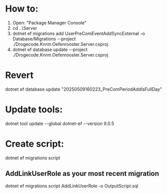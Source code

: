 # How to:

1. Open: "Package Manager Console"
2. cd ..\Server
3. dotnet ef migrations add UserPreComEventAddSyncExternal -o Database/Migrations --project ./Drogecode.Knrm.Oefenrooster.Server.csproj
4. dotnet ef database update --project ./Drogecode.Knrm.Oefenrooster.Server.csproj

# Revert

dotnet ef database update "20250509160223_PreComPeriodAddIsFullDay"

# Update tools:

dotnet tool update --global dotnet-ef --version 9.0.5

# Create script:

dotnet ef migrations script

## AddLinkUserRole as your most recent migration

dotnet ef migrations script AddLinkUserRole -o OutputScript.sql